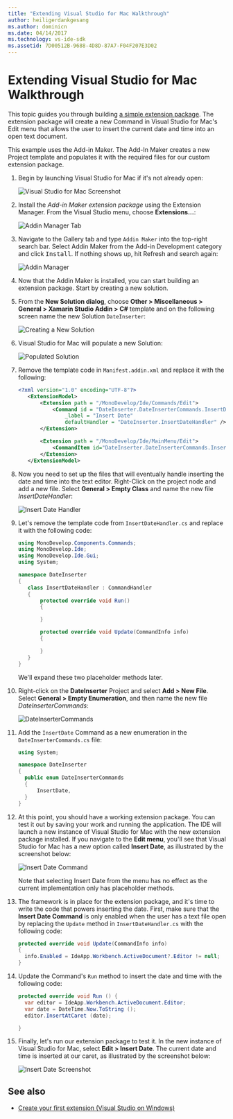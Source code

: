 ```yaml
---
title: "Extending Visual Studio for Mac Walkthrough"
author: heiligerdankgesang
ms.author: dominicn
ms.date: 04/14/2017
ms.technology: vs-ide-sdk
ms.assetid: 7D00512B-9688-4D8D-87A7-F04F207E3D02
---
```


# Extending Visual Studio for Mac Walkthrough

This topic guides you through building [a simple extension package](https://github.com/mjh4/AddIns/tree/master/DateInserter). The extension package will create a new Command in Visual Studio for Mac's Edit menu that allows the user to insert the current date and time into an open text document.

This example uses the Add-in Maker. The Add-In Maker creates a new Project template and populates it with the required files for our custom extension package.

1. Begin by launching Visual Studio for Mac if it's not already open:

   ![Visual Studio for Mac Screenshot](media/extending-visual-studio-mac-addin3.png)

2. Install the _Add-in Maker extension package_ using the Extension Manager. From the Visual Studio menu, choose **Extensions...**:

   ![Addin Manager Tab](media/extending-visual-studio-mac-addin4.png)

3. Navigate to the Gallery tab and type `Addin Maker` into the top-right search bar. Select Addin Maker from the Add-in Development category and click <kbd>Install</kbd>. If nothing shows up, hit Refresh and search again:

   ![Addin Manager](media/extending-visual-studio-mac-addin5.png)

4. Now that the Addin Maker is installed, you can start building an extension package. Start by creating a new solution.

5. From the **New Solution dialog**, choose **Other > Miscellaneous > General > Xamarin Studio Addin > C#** template and on the following screen name the new Solution `DateInserter`:

   ![Creating a New Solution](media/extending-visual-studio-mac-addin7New.png)

6. Visual Studio for Mac will populate a new Solution:

   ![Populated Solution](media/extending-visual-studio-mac-addin8.png)

7. Remove the template code in `Manifest.addin.xml` and replace it with the following:

   ```xml
   <?xml version="1.0" encoding="UTF-8"?>
      <ExtensionModel>
          <Extension path = "/MonoDevelop/Ide/Commands/Edit">
              <Command id = "DateInserter.DateInserterCommands.InsertDate"
                  _label = "Insert Date"
                  defaultHandler = "DateInserter.InsertDateHandler" />
          </Extension>

          <Extension path = "/MonoDevelop/Ide/MainMenu/Edit">
              <CommandItem id="DateInserter.DateInserterCommands.InsertDate" />
          </Extension>
      </ExtensionModel>
   ```

8. Now you need to set up the files that will eventually handle inserting the date and time into the text editor. Right-Click on the project node and add a new file. Select **General > Empty Class** and name the new file *InsertDateHandler*:

   ![Insert Date Handler](media/extending-visual-studio-mac-addin9.png)

9. Let's remove the template code from `InsertDateHandler.cs` and replace it with the following code:

   ```cs
   using MonoDevelop.Components.Commands;
   using MonoDevelop.Ide;
   using MonoDevelop.Ide.Gui;
   using System;

   namespace DateInserter
   {
      class InsertDateHandler : CommandHandler
      {
          protected override void Run()
          {

          }

          protected override void Update(CommandInfo info)
          {

          }
      }
   }
   ```

   We'll expand these two placeholder methods later.

10. Right-click on the **DateInserter** Project and select **Add > New File**. Select **General > Empty Enumeration**, and then name the new file *DateInserterCommands*:

    ![DateInserterCommands](media/extending-visual-studio-mac-addin10.png)

11. Add the `InsertDate` Command as a new enumeration in the `DateInserterCommands.cs` file:

    ``` cs
    using System;

    namespace DateInserter
    {
      public enum DateInserterCommands
      {
          InsertDate,
      }
    }
    ```

12. At this point, you should have a working extension package. You can test it out by saving your work and running the application. The IDE will launch a new instance of Visual Studio for Mac with the new extension package installed. If you navigate to the **Edit menu**, you'll see that Visual Studio for Mac has a new option called **Insert Date**, as illustrated by the screenshot below:

    ![Insert Date Command](media/extending-visual-studio-mac-addin11.png)

    Note that selecting Insert Date from the menu has no effect as the current implementation only has placeholder methods.

13. The framework is in place for the extension package, and it's time to write the code that powers inserting the date. First, make sure that the **Insert Date Command** is only enabled when the user has a text file open by replacing the `Update` method in `InsertDateHandler.cs` with the following code:

    ```cs
    protected override void Update(CommandInfo info)
    {
      info.Enabled = IdeApp.Workbench.ActiveDocument?.Editor != null;
    }
    ```

14. Update the Command's `Run` method to insert the date and time with the following code:

    ``` cs
    protected override void Run () {
      var editor = IdeApp.Workbench.ActiveDocument.Editor;
      var date = DateTime.Now.ToString ();
      editor.InsertAtCaret (date);

    }
    ```

15. Finally, let's run our extension package to test it. In the new instance of Visual Studio for Mac, select **Edit > Insert Date**. The current date and time is inserted at our caret, as illustrated by the screenshot below:

    ![Insert Date Screenshot](media/extending-visual-studio-mac-addin12.png)

## See also

- [Create your first extension (Visual Studio on Windows)](/visualstudio/extensibility/extensibility-hello-world)